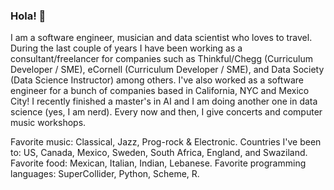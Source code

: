 ### Hola! 👋

I am a software engineer, musician and data scientist who loves to travel. During the last couple of years I have been working as a consultant/freelancer for companies such as Thinkful/Chegg (Curriculum Developer / SME), eCornell (Curriculum Developer / SME), and Data Society (Data Science Instructor) among others. I've also worked as a software engineer for a bunch of companies based in California, NYC and Mexico City! I recently finished a master's in AI and I am doing another one in data science (yes, I am nerd). Every now and then, I give concerts and computer music workshops.

Favorite music: Classical, Jazz, Prog-rock & Electronic.
Countries I've been to: US, Canada, Mexico, Sweden, South Africa, England, and Swaziland.
Favorite food: Mexican, Italian, Indian, Lebanese.
Favorite programming languages: SuperCollider, Python, Scheme, R.
